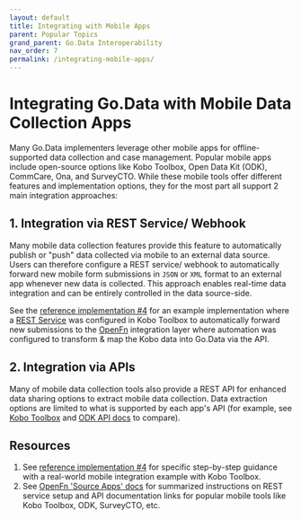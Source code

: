 ```yaml
---
layout: default
title: Integrating with Mobile Apps
parent: Popular Topics
grand_parent: Go.Data Interoperability
nav_order: 7
permalink: /integrating-mobile-apps/
---
```

# Integrating Go.Data with Mobile Data Collection Apps 
Many Go.Data implementers leverage other mobile apps for offline-supported data collection and case management. Popular mobile apps include open-source options like Kobo Toolbox,
Open Data Kit (ODK), CommCare, Ona, and SurveyCTO. While these mobile tools offer different features and implementation options, they for the most part all support 2 main integration approaches: 
## 1. Integration via REST Service/ Webhook
Many mobile data collection features provide this feature to automatically publish or "push" data collected via mobile to an external data source. Users can therefore configure a REST service/ webhook 
to automatically forward new mobile form submissions in `JSON` or `XML` format to an external app whenever new data is collected. This approach enables real-time data integration and can 
be entirely controlled in the data source-side. 

See the [reference implementation #4](https://worldhealthorganization.github.io/godata/godata--mobile-integration/) for an example implementation where a [REST Service](https://support.kobotoolbox.org/rest_services.html) was configured in Kobo Toolbox to automatically forward new submissions to the 
[OpenFn](https://docs.openfn.org/kobo-toolbox.html) integration layer where automation was configured to transform & map the Kobo data into Go.Data via the API. 

## 2. Integration via APIs 
Many of mobile data collection tools also provide a REST API for enhanced data sharing options to extract mobile data collection. Data extraction options are limited to what is supported
by each app's API (for example, see [Kobo Toolbox](https://support.kobotoolbox.org/api.html) and [ODK API docs](https://docs.getodk.org/aggregate-data-access/?highlight=json#odk-api) to compare).  

## Resources 
1. See [reference implementation #4](https://worldhealthorganization.github.io/godata/godata--mobile-integration/) for specific step-by-step guidance with a real-world mobile integration example with Kobo Toolbox.
2. See [OpenFn 'Source Apps' docs](https://docs.openfn.org/source-apps.html) for summarized instructions on REST service setup and API documentation links for popular mobile tools like Kobo Toolbox, ODK, SurveyCTO, etc. 
